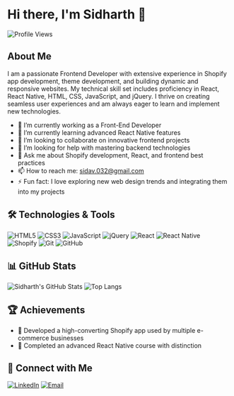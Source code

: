 # Hi there, I'm Sidharth 👋

![Profile Views](https://komarev.com/ghpvc/?username=yourusername&color=blue)

## About Me

I am a passionate Frontend Developer with extensive experience in Shopify app development, theme development, and building dynamic and responsive websites. My technical skill set includes proficiency in React, React Native, HTML, CSS, JavaScript, and jQuery. I thrive on creating seamless user experiences and am always eager to learn and implement new technologies.

- 🔭 I’m currently working as a Front-End Developer
- 🌱 I’m currently learning advanced React Native features
- 👯 I’m looking to collaborate on innovative frontend projects
- 🤔 I’m looking for help with mastering backend technologies
- 💬 Ask me about Shopify development, React, and frontend best practices
- 📫 How to reach me: [sidav.032@gmail.com](mailto:sidav.032@gmail.com)
- ⚡ Fun fact: I love exploring new web design trends and integrating them into my projects

## 🛠️ Technologies & Tools

![HTML5](https://img.shields.io/badge/-HTML5-E34F26?style=flat&logo=html5&logoColor=white)
![CSS3](https://img.shields.io/badge/-CSS3-1572B6?style=flat&logo=css3&logoColor=white)
![JavaScript](https://img.shields.io/badge/-JavaScript-F7DF1E?style=flat&logo=javascript&logoColor=black)
![jQuery](https://img.shields.io/badge/-jQuery-0769AD?style=flat&logo=jquery&logoColor=white)
![React](https://img.shields.io/badge/-React-61DAFB?style=flat&logo=react&logoColor=black)
![React Native](https://img.shields.io/badge/-React%20Native-61DAFB?style=flat&logo=react&logoColor=black)
![Shopify](https://img.shields.io/badge/-Shopify-7AB55C?style=flat&logo=shopify&logoColor=white)
![Git](https://img.shields.io/badge/-Git-F05032?style=flat&logo=git&logoColor=white)
![GitHub](https://img.shields.io/badge/-GitHub-181717?style=flat&logo=github&logoColor=white)

## 📊 GitHub Stats

![Sidharth's GitHub Stats](https://github-readme-stats.vercel.app/api?username=sidharth-av&show_icons=true&theme=radical)
![Top Langs](https://github-readme-stats.vercel.app/api/top-langs/?username=sidharth-av&layout=compact&theme=radical)

## 🏆 Achievements

- 🥇 Developed a high-converting Shopify app used by multiple e-commerce businesses
- 🥉 Completed an advanced React Native course with distinction


## 🔗 Connect with Me

[![LinkedIn](https://img.shields.io/badge/-LinkedIn-0077B5?style=flat&logo=LinkedIn&logoColor=white)](https://www.linkedin.com/in/sidharth-av/)
[![Email](https://img.shields.io/badge/-Email-D14836?style=flat&logo=Gmail&logoColor=white)](mailto:sidav.032@gmail.com)

